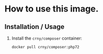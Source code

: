 # How to use this image.

## Installation / Usage
1. Install the `crny/composer` container:
    ```sh
    docker pull crny/composer:php72
    ```